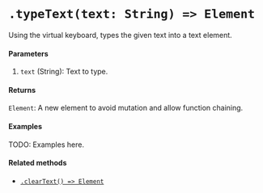 # `.typeText(text: String) => Element`

Using the virtual keyboard, types the given text into a text element.

#### Parameters

1. `text` (String): Text to type.

#### Returns

`Element`: A new element to avoid mutation and allow function chaining.

#### Examples

TODO: Examples here.

#### Related methods


- [`.clearText() => Element`](./replaceText.md)

